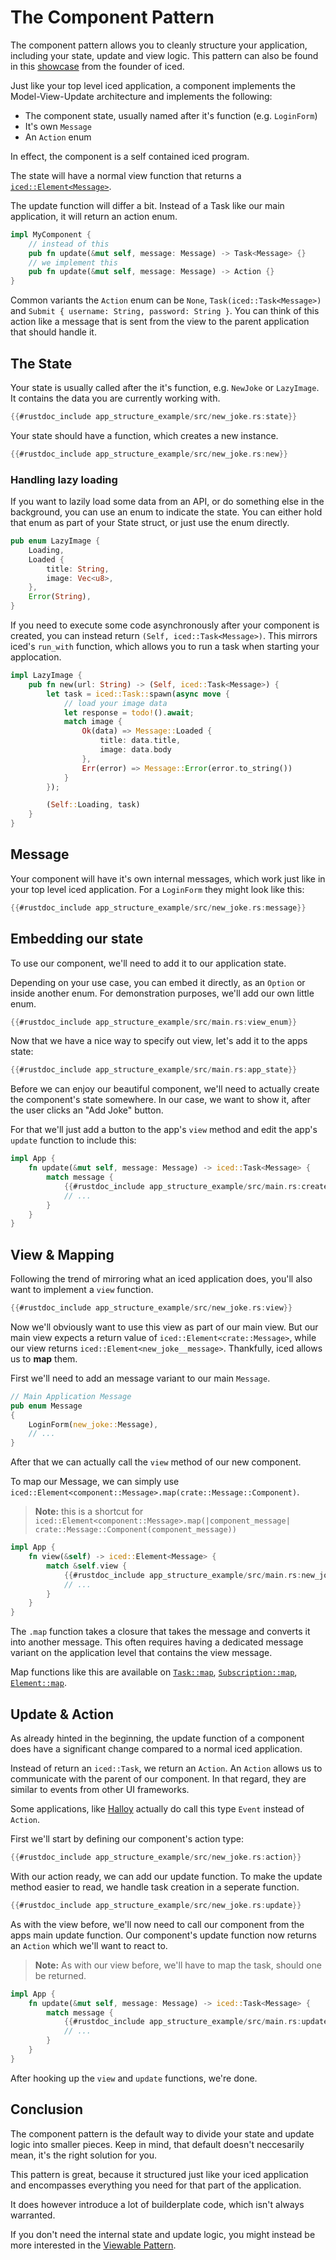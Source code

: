 
# The Component Pattern

The component pattern allows you to cleanly structure your application, including your state, update and view logic.
This pattern can also be found in this [showcase](https://github.com/hecrj/icebreaker) from the founder of iced.

Just like your top level iced application, a component implements the Model-View-Update architecture and implements the following:

- The component state, usually named after it's function (e.g. `LoginForm`)
- It's own `Message`
- An `Action` enum

In effect, the component is a self contained iced program.

The state will have a normal view function that returns a [`iced::Element<Message>`](https://docs.rs/iced/latest/iced/type.Element.html).

The update function will differ a bit. Instead of a Task like our main application, it will return an action enum.

```rust
impl MyComponent {
    // instead of this
    pub fn update(&mut self, message: Message) -> Task<Message> {}
    // we implement this
    pub fn update(&mut self, message: Message) -> Action {}
}
```

Common variants the `Action` enum can be `None`, `Task(iced::Task<Message>)` and `Submit { username: String, password: String }`. You can think of this action like a message that is sent from the view to the parent application that should handle it.

## The State

Your state is usually called after the it's function, e.g. `NewJoke` or `LazyImage`.
It contains the data you are currently working with.

```rust
{{#rustdoc_include app_structure_example/src/new_joke.rs:state}}
```

Your state should have a function, which creates a new instance.

```rust
{{#rustdoc_include app_structure_example/src/new_joke.rs:new}}
```

### Handling lazy loading

If you want to lazily load some data from an API, or do something else in the background, you can use an enum to indicate the state.
You can either hold that enum as part of your State struct, or just use the enum directly.

```rust
pub enum LazyImage {
    Loading,
    Loaded {
        title: String,
        image: Vec<u8>,
    },
    Error(String),
}
```

If you need to execute some code asynchronously after your component is created, you can instead return `(Self, iced::Task<Message>)`.
This mirrors iced's `run_with` function, which allows you to run a task when starting your applocation.

```rust
impl LazyImage {
    pub fn new(url: String) -> (Self, iced::Task<Message>) {
        let task = iced::Task::spawn(async move {
            // load your image data
            let response = todo!().await;
            match image {
                Ok(data) => Message::Loaded {
                    title: data.title,
                    image: data.body
                },
                Err(error) => Message::Error(error.to_string())
            }
        });

        (Self::Loading, task)
    }
}
```

## Message

Your component will have it's own internal messages, which work just like in your top level iced application.
For a `LoginForm` they might look like this:

```rust
{{#rustdoc_include app_structure_example/src/new_joke.rs:message}}
```

## Embedding our state

To use our component, we'll need to add it to our application state.

Depending on your use case, you can embed it directly, as an `Option` or inside another enum.
For demonstration purposes, we'll add our own little enum.

```rust
{{#rustdoc_include app_structure_example/src/main.rs:view_enum}}
```

Now that we have a nice way to specify out view, let's add it to the apps state:

```rust
{{#rustdoc_include app_structure_example/src/main.rs:app_state}}
```

Before we can enjoy our beautiful component, we'll need to actually create the component's state somewhere.
In our case, we want to show it, after the user clicks an "Add Joke" button.

For that we'll just add a button to the app's `view` method and edit the app's `update` function to include this:

```rust
impl App {
    fn update(&mut self, message: Message) -> iced::Task<Message> {
        match message {
            {{#rustdoc_include app_structure_example/src/main.rs:create_component}}
            // ...
        }
    }
}
```

## View & Mapping

Following the trend of mirroring what an iced application does, you'll also want to implement a `view` function.

```rust
{{#rustdoc_include app_structure_example/src/new_joke.rs:view}}
```

Now we'll obviously want to use this view as part of our main view.
But our main view expects a return value of `iced::Element<crate::Message>`, while our view returns `iced::Element<new_joke__message>`.
Thankfully, iced allows us to **map** them.

First we'll need to add an message variant to our main `Message`.

```rust
// Main Application Message
pub enum Message
{
    LoginForm(new_joke::Message),
    // ...
}
```

After that we can actually call the `view` method of our new component.

To map our Message, we can simply use `iced::Element<component::Message>.map(crate::Message::Component)`.
> **Note:** this is a shortcut for `iced::Element<component::Message>.map(|component_message| crate::Message::Component(component_message))`


```rust
impl App {
    fn view(&self) -> iced::Element<Message> {
        match &self.view {
            {{#rustdoc_include app_structure_example/src/main.rs:new_joke_view}}
            // ...
        }
    }
}
```

The `.map` function takes a closure that takes the message and converts it into another message.
This often requires having a dedicated message variant on the application level that contains the view message.

Map functions like this are available on [`Task::map`](https://docs.iced.rs/iced/struct.Task.html#method.map), [`Subscription::map`](https://docs.iced.rs/iced/struct.Subscription.html#method.map), [`Element::map`](https://docs.iced.rs/iced/type.Element.html#method.map).

## Update & Action

As already hinted in the beginning, the update function of a component does have a significant change compared to a normal iced application.

Instead of return an `iced::Task`, we return an `Action`.
An `Action` allows us to communicate with the parent of our component. In that regard, they are similar to events from other UI frameworks.

Some applications, like [Halloy](https://github.com/squidowl/halloy) actually do call this type `Event` instead of `Action`.

First we'll start by defining our component's action type:

```rust
{{#rustdoc_include app_structure_example/src/new_joke.rs:action}}
```

With our action ready, we can add our update function. To make the update method easier to read, we handle task creation in a seperate function.

```rust
{{#rustdoc_include app_structure_example/src/new_joke.rs:update}}
```

As with the view before, we'll now need to call our component from the apps main update function.
Our component's update function now returns an `Action` which we'll want to react to.

> **Note:** As with our view before, we'll have to map the task, should one be returned.

```rust
impl App {
    fn update(&mut self, message: Message) -> iced::Task<Message> {
        match message {
            {{#rustdoc_include app_structure_example/src/main.rs:update_component}}
            // ...
        }
    }
}
```

After hooking up the `view` and `update` functions, we're done.

## Conclusion

The component pattern is the default way to divide your state and update logic into smaller pieces.
Keep in mind, that default doesn't neccesarily mean, it's the right solution for you.

This pattern is great, because it structured just like your iced application
and encompasses everything you need for that part of the application.

It does however introduce a lot of builderplate code, which isn't always warranted.

If you don't need the internal state and update logic, you might instead be more interested
in the [Viewable Pattern](./viewable.md).
